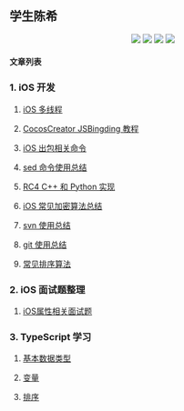 ## 学生陈希

<p align='center'>
<img src="https://img.shields.io/badge/platform-iOS-ff69b4.svg">
<img src="https://img.shields.io/badge/language-python-yellowgreen.svg">
<img src="https://img.shields.io/badge/language-shell-green.svg">
<img src="https://img.shields.io/badge/language-typeScript-red.svg">

#### 文章列表

### 1. iOS 开发

1. [iOS 多线程](./articles/iOS-multiple-thread.md)

2. [CocosCreator JSBingding 教程](./articles/CocosCreator-JSBindings-Tutorial.md)

3. [iOS 出包相关命令](./articles/security-usage.md)

4. [sed 命令使用总结](./articles/sed-usage.md)

5. [RC4 C++ 和 Python 实现](./articles/RC4-implementation-for-C++-Python.md)

6. [iOS 常见加密算法总结](./articles/data-encrypt.md)

7. [svn 使用总结](./articles/svn-usage.md)

8. [git 使用总结](./articles/learn-git.md)

9. [常见排序算法](./articles/sort.md)

### 2. iOS 面试题整理

1. [iOS属性相关面试题](./articles/interview-iOS/property.md)

### 3. TypeScript 学习

1. [基本数据类型](./articles/TypeScript-Study/basic-types.md)

2. [变量](./articles/TypeScript-Study/variable.md)

3. [排序](./articles/TypeScript-Study/sort.md)
